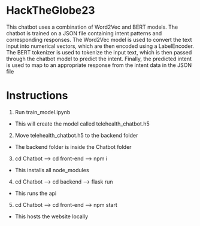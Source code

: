# HackTheGlobe23
This chatbot uses a combination of Word2Vec and BERT models. The chatbot is trained on a JSON file containing intent patterns and corresponding responses. The Word2Vec model is used to convert the text input into numerical vectors, which are then encoded using a LabelEncoder. The BERT tokenizer is used to tokenize the input text, which is then passed through the chatbot model to predict the intent. Finally, the predicted intent is used to map to an appropriate response from the intent data in the JSON file

# Instructions

1. Run train_model.ipynb 
- This will create the model called telehealth_chatbot.h5
2. Move telehealth_chatbot.h5 to the backend folder
- The backend folder is inside the Chatbot folder
3. cd Chatbot --> cd front-end --> npm i
- This installs all node_modules
4. cd Chatbot --> cd backend --> flask run
- This runs the api
5. cd Chatbot --> cd front-end --> npm start
- This hosts the website locally

